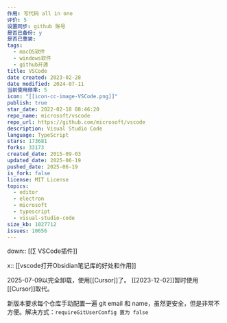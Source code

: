 ```yaml
---
作用: 写代码 all in one
评价: 5
设置同步: github 账号
是否已备份: y
是否已重装:
tags:
  - macOS软件
  - windows软件
  - github开源
title: VSCode
date created: 2023-02-28
date modified: 2024-07-11
当前使用频率: 5
icon: "[[icon-cc-image-VSCode.png]]"
publish: true
star_date: 2022-02-18 08:46:20
repo_name: microsoft/vscode
repo_url: https://github.com/microsoft/vscode
description: Visual Studio Code
language: TypeScript
stars: 173681
forks: 33173
created_date: 2015-09-03
updated_date: 2025-06-19
pushed_date: 2025-06-19
is_fork: false
license: MIT License
topics:
  - editor
  - electron
  - microsoft
  - typescript
  - visual-studio-code
size_kb: 1027712
issues: 10656
---
```


down:: [[∑ VSCode插件]]

x:: [[vscode打开Obsidian笔记库的好处和作用]]

2025-07-09以完全卸载，使用[[Cursor]]了。
[[2023-12-02]]暂时使用[[Cursor]]取代。

新版本要求每个仓库手动配置一遍 git email 和 name，虽然更安全，但是非常不方便。解决方式：`requireGitUserConfig 置为 false`